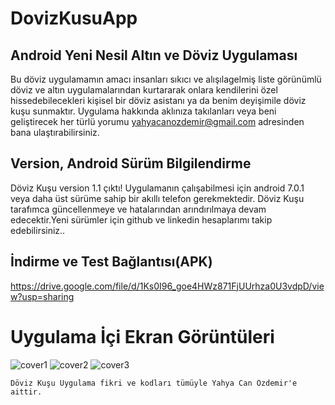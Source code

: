 # DovizKusuApp

## Android Yeni Nesil Altın ve Döviz Uygulaması

Bu döviz uygulamamın amacı insanları sıkıcı ve alışılagelmiş liste görünümlü döviz ve altın uygulamalarından kurtararak onlara kendilerini özel hissedebilecekleri kişisel bir döviz asistanı ya da benim deyişimile döviz kuşu sunmaktır. Uygulama hakkında aklınıza takılanları veya beni geliştirecek her türlü yorumu yahyacanozdemir@gmail.com adresinden bana ulaştırabilirsiniz. 

## Version, Android Sürüm Bilgilendirme 
Döviz Kuşu version 1.1 çıktı! 
Uygulamanın çalışabilmesi için android 7.0.1 veya daha üst sürüme sahip bir akıllı telefon gerekmektedir. Döviz Kuşu tarafımca güncellenmeye ve hatalarından arındırılmaya devam edecektir.Yeni sürümler için github ve linkedin hesaplarımı takip edebilirsiniz..

## İndirme ve Test Bağlantısı(APK)
https://drive.google.com/file/d/1Ks0I96_goe4HWz871FjUUrhza0U3vdpD/view?usp=sharing

# Uygulama İçi Ekran Görüntüleri
![cover1](https://user-images.githubusercontent.com/43846778/98019617-09a5ba00-1e13-11eb-8524-b59f82aa9417.jpg)
![cover2](https://user-images.githubusercontent.com/43846778/98019706-23470180-1e13-11eb-96a8-0c8c6124a8a8.jpg)
![cover3](https://user-images.githubusercontent.com/43846778/98020095-98b2d200-1e13-11eb-929b-4f34f7970733.jpg)




    Döviz Kuşu Uygulama fikri ve kodları tümüyle Yahya Can Özdemir'e aittir. 


